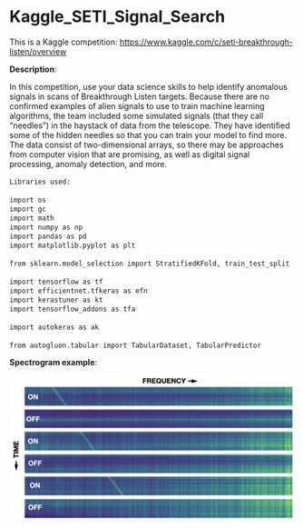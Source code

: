 # Kaggle_SETI_Signal_Search

This is a Kaggle competition: https://www.kaggle.com/c/seti-breakthrough-listen/overview

**Description**:

In this competition, use your data science skills to help identify anomalous signals in scans of Breakthrough Listen targets.
Because there are no confirmed examples of alien signals to use to train machine learning algorithms, the team included some simulated signals (that they call “needles”) in the haystack of data from the telescope.
They have identified some of the hidden needles so that you can train your model to find more.
The data consist of two-dimensional arrays, so there may be approaches from computer vision that are promising, as well as digital signal processing, anomaly detection, and more.
```
Libraries used:

import os
import gc
import math
import numpy as np
import pandas as pd
import matplotlib.pyplot as plt

from sklearn.model_selection import StratifiedKFold, train_test_split

import tensorflow as tf
import efficientnet.tfkeras as efn
import kerastuner as kt
import tensorflow_addons as tfa

import autokeras as ak

from autogluon.tabular import TabularDataset, TabularPredictor
```
**Spectrogram example**:

![SETI Signal](https://github.com/GaetanPelletier/Kaggle_SETI_Signal_Search/blob/main/SETI_signal_.png)
